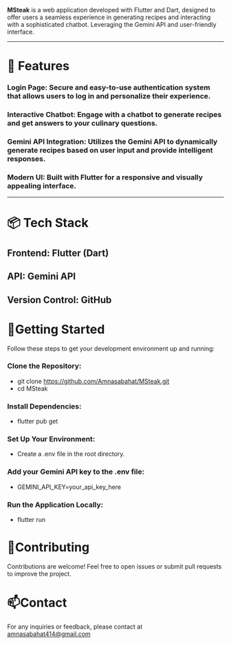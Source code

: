 **MSteak** is a web application developed with Flutter and Dart, designed to offer users a seamless experience in generating recipes and interacting with a sophisticated chatbot. Leveraging the Gemini API and user-friendly interface.

-------

# 🚀 **Features**

### **Login Page:** Secure and easy-to-use authentication system that allows users to log in and personalize their experience.

### **Interactive Chatbot:** Engage with a chatbot to generate recipes and get answers to your culinary questions.

### **Gemini API Integration:** Utilizes the Gemini API to dynamically generate recipes based on user input and provide intelligent responses.

### **Modern UI:** Built with Flutter for a responsive and visually appealing interface.

---

# 📦 **Tech Stack**

## **Frontend:** Flutter (Dart)

## **API:** Gemini API

## **Version Control:** GitHub



# 🌟Getting Started
Follow these steps to get your development environment up and running:

### Clone the Repository:

 * git clone https://github.com/Amnasabahat/MSteak.git
 * cd MSteak
### Install Dependencies:

 * flutter pub get
### Set Up Your Environment:

  * Create a .env file in the root directory.
### Add your Gemini API key to the .env file:

  * GEMINI_API_KEY=your_api_key_here
### Run the Application Locally:

  * flutter run

# 🤝Contributing
Contributions are welcome! Feel free to open issues or submit pull requests to improve the project.

# 📫Contact
For any inquiries or feedback, please contact  at amnasabahat414@gmail.com
